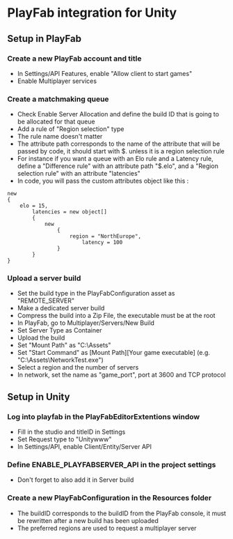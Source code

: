 # PlayFab integration for Unity

## Setup in PlayFab

### Create a new PlayFab account and title
- In Settings/API Features, enable "Allow client to start games"
- Enable Multiplayer services

### Create a matchmaking queue
- Check Enable Server Allocation and define the build ID that is going to be allocated for that queue
- Add a rule of "Region selection" type
- The rule name doesn't matter
- The attribute path corresponds to the name of the attribute that will be passed by code, it should start with $. unless it is a region selection rule 
- For instance if you want a queue with an Elo rule and a Latency rule, define a "Difference rule" with an attribute path "$.elo", and a "Region selection rule" with an attribute "latencies" 
- In code, you will pass the custom attributes object like this :
```
new
{
	elo = 15,
        latencies = new object[]
        {
        	new
                {
                	region = "NorthEurope",
                        latency = 100
                }
        }
}
```
### Upload a server build
- Set the build type in the PlayFabConfiguration asset as "REMOTE_SERVER"
- Make a dedicated server build 
- Compress the build into a Zip File, the executable must be at the root
- In PlayFab, go to Multiplayer/Servers/New Build
- Set Server Type as Container
- Upload the build
- Set "Mount Path" as "C:\Assets"
- Set "Start Command" as [Mount Path]\[Your game executable] (e.g. "C:\Assets\NetworkTest.exe")
- Select a region and the number of servers
- In network, set the name as "game_port", port at 3600 and TCP protocol

## Setup in Unity

### Log into playfab in the PlayFabEditorExtentions window
- Fill in the studio and titleID in Settings
- Set Request type to "Unitywww"
- In Settings/API, enable Client/Entity/Server API

### Define ENABLE_PLAYFABSERVER_API in the project settings
- Don't forget to also add it in Server build

### Create a new PlayFabConfiguration in the Resources folder
- The buildID corresponds to the buildID from the PlayFab console, it must be rewritten after a new build has been uploaded
- The preferred regions are used to request a multiplayer server
